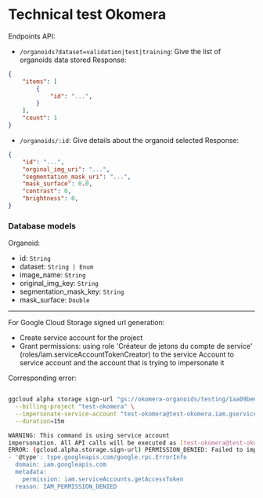 # Technical test Okomera


Endpoints API:

- `/organoids?dataset=validation|test|training`: Give the list of organoids data stored
Response:
```json
{
    "items": [
        {
            "id": "...",
        }
    ],
    "count": 1
}
```


- `/organoids/:id`: Give details about the organoid selected
Response: 
```json
{
    "id": "...",
    "orginal_img_uri": "...",
    "segmentation_mask_uri": "...",
    "mask_surface": 0.0,
    "contrast": 0,
    "brightness": 0,
}
```

### Database models

Organoid:

- id: `String`
- dataset: `String | Enum`
- image_name: `String`
- original_img_key: `String`
- segmentation_mask_key: `String`
- mask_surface: `Double`

----

For Google Cloud Storage signed url generation:
-  Create service account for the project
- Grant permissions: using role 'Créateur de jetons du compte de service' (roles/iam.serviceAccountTokenCreator) to the service Account to service account and the account that is trying to impersonate it

Corresponding error:

```sh

ggcloud alpha storage sign-url "gs://okomera-organoids/testing/1aa09be6-2de9-48f1-9307-2b2a148c023d-original" \
  --billing-project "test-okomera" \
  --impersonate-service-account "test-okomera@test-okomera.iam.gserviceaccount.com" \
  --duration=15m

WARNING: This command is using service account 
impersonation. All API calls will be executed as [test-okomera@test-okomera.iam.gserviceaccount.com].
ERROR: (gcloud.alpha.storage.sign-url) PERMISSION_DENIED: Failed to impersonate [test-okomera@test-okomera.iam.gserviceaccount.com]. Make sure the account that's trying to impersonate it has access to the service account itself and the "roles/iam.serviceAccountTokenCreator" role. Permission 'iam.serviceAccounts.getAccessToken' denied on resource (or it may not exist). This command is authenticated as twilson.freelance@gmail.com which is the active account specified by the [core/account] property. Impersonation is used to impersonate test-okomera@test-okomera.iam.gserviceaccount.com.
- '@type': type.googleapis.com/google.rpc.ErrorInfo
  domain: iam.googleapis.com
  metadata:
    permission: iam.serviceAccounts.getAccessToken
  reason: IAM_PERMISSION_DENIED
```